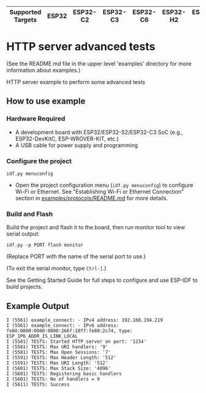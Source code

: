 | Supported Targets | ESP32 | ESP32-C2 | ESP32-C3 | ESP32-C6 | ESP32-H2 | ESP32-P4 | ESP32-S2 | ESP32-S3 |
| ----------------- | ----- | -------- | -------- | -------- | -------- | -------- | -------- | -------- |

# HTTP server advanced tests

(See the README.md file in the upper level 'examples' directory for more information about examples.)

HTTP server example to perform some advanced tests

## How to use example

### Hardware Required

* A development board with ESP32/ESP32-S2/ESP32-C3 SoC (e.g., ESP32-DevKitC, ESP-WROVER-KIT, etc.)
* A USB cable for power supply and programming

### Configure the project

```
idf.py menuconfig
```
* Open the project configuration menu (`idf.py menuconfig`) to configure Wi-Fi or Ethernet. See "Establishing Wi-Fi or Ethernet Connection" section in [examples/protocols/README.md](../../README.md) for more details.

### Build and Flash

Build the project and flash it to the board, then run monitor tool to view serial output:

```
idf.py -p PORT flash monitor
```

(Replace PORT with the name of the serial port to use.)

(To exit the serial monitor, type ``Ctrl-]``.)

See the Getting Started Guide for full steps to configure and use ESP-IDF to build projects.

## Example Output

```
I (5561) example_connect: - IPv4 address: 192.168.194.219
I (5561) example_connect: - IPv6 address: fe80:0000:0000:0000:266f:28ff:fe80:2c74, type: ESP_IP6_ADDR_IS_LINK_LOCAL
I (5581) TESTS: Started HTTP server on port: '1234'
I (5581) TESTS: Max URI handlers: '9'
I (5581) TESTS: Max Open Sessions: '7'
I (5591) TESTS: Max Header Length: '512'
I (5591) TESTS: Max URI Length: '512'
I (5601) TESTS: Max Stack Size: '4096'
I (5601) TESTS: Registering basic handlers
I (5601) TESTS: No of handlers = 9
I (5611) TESTS: Success
```
